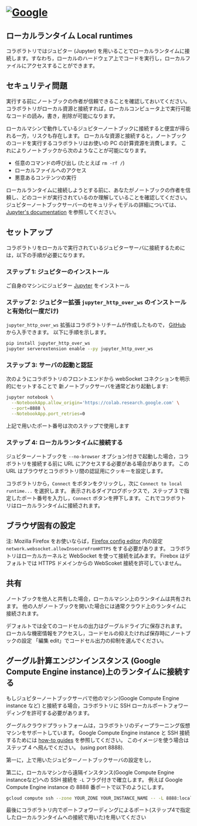 # [![Google](https://www.google.com/images/logos/google_logo_41.png)](https://www.google.com/)

## ローカルランタイム Local runtimes

コラボラトリではジュピター (Jupyter) を用いることでローカルランタイムに接続します。すなわち，ローカルのハードウェア上でコードを実行し，ローカルファイルにアクセスすることができます。

## セキュリティ問題

実行する前にノートブックの作者が信頼できることを確認しておいてください。
コラボラトリがローカル資源と接続すれば，ローカルコンピュータ上で実行可能なコードの読み，書き，削除が可能になります。

ローカルマシンで動作しているジュピターノートブックに接続すると便宜が得られる一方，リスクも存在します。
ローカルな資源と接続すると，ノートブックのコードを実行するコラボラトリはお使いの PC の計算資源を消費します。
これによりノートブックから次のようなことが可能になります。

- 任意のコマンドの呼び出し (たとえば `rm -rf /`)
- ローカルファイルへのアクセス
- 悪意あるコンテンツの実行

ローカルランタイムに接続しようとする前に、あなたがノートブックの作者を信頼し、どのコードが実行されているのか理解していることを確認してください。
ジュピターノートブックサーバーのセキュリティモデルの詳細については、[Jupyter\'s documentation](http://jupyter-notebook.readthedocs.io/en/stable/security.html) を参照してください。

## セットアップ

コラボラトリをローカルで実行されているジュピターサーバに接続するためには，以下の手順が必要になります。

### ステップ 1: ジュピターのインストール

ご自身のマシンにジュピター [Jupyter](http://jupyter.org/install) をインストール

### ステップ 2: ジュピター拡張 `jupyter_http_over_ws` のインストールと有効化(一度だけ)

`jupyter_http_over_ws` 拡張はコラボラトリチームが作成したもので，
[GitHub](https://github.com/googlecolab/jupyter_http_over_ws) から入手できます。
以下に手順を示します。

```bash
pip install jupyter_http_over_ws
jupyter serverextension enable --py jupyter_http_over_ws
```

### ステップ 3: サーバの起動と認証

次のようにコラボラトリのフロントエンドから webSocket コネクションを明示的にセットすることで
新ノートブックサーバを通常どおり起動します:

```bash
jupyter notebook \
  --NotebookApp.allow_origin='https://colab.research.google.com' \
  --port=8888 \
  --NotebookApp.port_retries=0
```

上記で用いたポート番号は次のステップで使用します

### ステップ 4: ローカルランタイムに接続する

ジュピターノートブックを `--no-browser` オプション付きで起動した場合，コラボラトリを接続する前に URL にアクセスする必要がある場合があります。
この URL はブラウザとコラボラトリ間の認証用にクッキーを設定します。

コラボラトリから，`Connect` をボタンをクリックし，次に `Connect to local runtime...` を選択します。
表示されるダイアログボックスで，ステップ 3 で指定したポート番号を入力し，`Connect` ボタンを押下します。
これでコラボラトリはローカルランタイムに接続されます。


## ブラウザ固有の設定

注: Mozilla Firefox をお使いならば，[Firefox config editor](https://support.mozilla.org/en-US/kb/about-config-editor-firefox) 内の設定 `network.websocket.allowInsecureFromHTTPS` をする必要があります。
コラボラトリはローカルカーネルと WebSocket を使って接続を試みます。 Firebox はデフォルトでは HTTPS ドメインからの WebScoket 接続を許可していません。

## 共有

ノートブックを他人と共有した場合，ローカルマシン上のランタイムは共有されます。
他の人がノートブックを開いた場合には通常クラウド上のランタイムに接続されます。

デフォルトでは全てのコードセルの出力はグーグルドライブに保存されます。
ローカルな機密情報をアクセスし，コードセルの抑えたければ保存時にノートブックの設定
「編集 edit」でコードセル出力の抑制を選んでください。

## グーグル計算エンジンインスタンス (Google Compute Engine instance)上のランタイムに接続する 

もしジュピターノートブックサーバで他のマシン(Google Compute Engine instance など) と接続する場合，コラボラトリに SSH ローカルポートフォワーディングを許可する必要があります。

グーグルクラウドプラットフォームは，コラボラトリのディープラーニング仮想マシンをサポートしています。
Google Compute Engine instance と SSH 接続するためには [how-to guides](https://cloud.google.com/deep-learning-vm/docs/) を参照してください。
このイメージを使う場合はステップ 4 へ飛んでください。
(using port 8888).

第一に，上で用いたジュピターノートブックサーバの設定をし，

第二に，ローカルマシンから遠隔インスタンス(Google Compute Engine instanceなど)への SSH 接続を `-L` フラグ付きで確立します。
例えば Google Compute Engine instance の 8888 番ポートで以下のようにします。

```bash
gcloud compute ssh --zone YOUR_ZONE YOUR_INSTANCE_NAME -- -L 8888:localhost:8888
```

最後にコラボラトリ内でポートフォワーディングによるポート(ステップ4で指定したローカルランタイムへの接続で用いた)を用いてください
